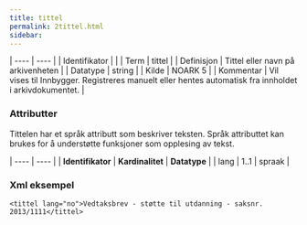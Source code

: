```yaml
---
title: tittel
permalink: 2tittel.html
sidebar:
---
```


| ---- | ---- |
| Identifikator | |
| Term | tittel |
| Definisjon | Tittel eller navn på arkivenheten |
| Datatype | string |
| Kilde | NOARK 5 |
| Kommentar | Vil vises til Innbygger. Registreres manuelt eller hentes automatisk fra innholdet i arkivdokumentet. | 

### Attributter

Tittelen har et språk attributt som beskriver teksten. Språk attributtet kan brukes for å understøtte funksjoner som opplesing av tekst.

| ---- | ---- |
| **Identifikator** | **Kardinalitet** | **Datatype** |
| lang              | 1..1             | spraak       |


### Xml eksempel

```
<tittel lang="no">Vedtaksbrev - støtte til utdanning - saksnr. 2013/1111</tittel>
```

